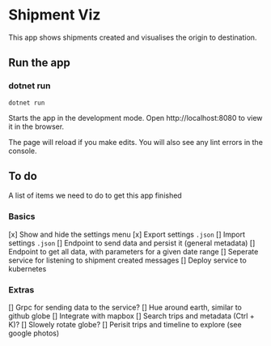 # Shipment Viz

This app shows shipments created and visualises the origin to destination.

## Run the app

### dotnet run

`dotnet run`

Starts the app in the development mode.
Open http://localhost:8080 to view it in the browser.

The page will reload if you make edits.
You will also see any lint errors in the console.

## To do

A list of items we need to do to get this app finished

### Basics

[x] Show and hide the settings menu
[x] Export settings `.json`
[] Import settings `.json`
[] Endpoint to send data and persist it (general metadata)
[] Endpoint to get all data, with parameters for a given date range
[] Seperate service for listening to shipment created messages
[] Deploy service to kubernetes

### Extras

[] Grpc for sending data to the service?
[] Hue around earth, similar to github globe
[] Integrate with mapbox
[] Search trips and metadata (Ctrl + K)?
[] Slowely rotate globe?
[] Perisit trips and timeline to explore (see google photos)